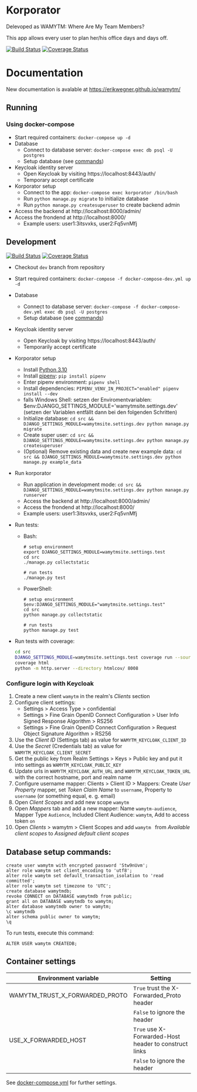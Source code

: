 # Korporator

Delevoped as WAMYTM: Where Are My Team Members?

This app allows every user to plan her/his office days and days off.

[![Build Status](https://travis-ci.com/ErikWegner/wamytm.svg?branch=master)](https://travis-ci.com/ErikWegner/wamytm)
[![Coverage Status](https://coveralls.io/repos/github/ErikWegner/wamytm/badge.svg?branch=master)](https://coveralls.io/github/ErikWegner/wamytm?branch=master)


# Documentation

New documentation is avalable at https://erikwegner.github.io/wamytm/

## Running

### Using docker-compose

- Start required containers: `docker-compose up -d`
- Database
  - Connect to database server: `docker-compose exec db psql -U postgres`
  - Setup database (see [commands](#database-setup-commands))
- Keycloak identity server
  - Open Keycloak by visiting https://localhost:8443/auth/
  - Temporary accept certificate
- Korporator setup
  - Connect to the app: `docker-compose exec korporator /bin/bash`
  - Run `python manage.py migrate` to initialize database
  - Run `python manage.py createsuperuser` to create backend admin
- Access the backend at http://localhost:8000/admin/
- Access the frondend at http://localhost:8000/
  - Example users:
    user1:3itsvxks, user2:Fq5vnMfj

## Development

[![Build Status](https://travis-ci.com/ErikWegner/wamytm.svg?branch=dev)](https://travis-ci.com/ErikWegner/wamytm)
[![Coverage Status](https://coveralls.io/repos/github/ErikWegner/wamytm/badge.svg?branch=dev)](https://coveralls.io/github/ErikWegner/wamytm?branch=dev)


- Checkout `dev` branch from repository 
- Start required containers: `docker-compose -f docker-compose-dev.yml up -d`
- Database
  - Connect to database server: `docker-compose -f docker-compose-dev.yml exec db psql -U postgres`
  - Setup database (see [commands](#database-setup-commands))
- Keycloak identity server
  - Open Keycloak by visiting https://localhost:8443/auth/
  - Temporarily accept certificate
- Korporator setup
  - Install [Python 3.10](https://www.python.org/downloads/)
  - Install [pipenv](https://pipenv.readthedocs.io/): `pip install pipenv`
  - Enter pipenv environment: `pipenv shell`
  - Install dependencies: `PIPENV_VENV_IN_PROJECT="enabled" pipenv install --dev`
  - falls Windows Shell: setzen der Enviromentvariablen: $env:DJANGO_SETTINGS_MODULE='wamytmsite.settings.dev' (setzen der Variablen entfällt dann bei den folgenden Schritten)
  - Initialize database: `cd src && DJANGO_SETTINGS_MODULE=wamytmsite.settings.dev python manage.py migrate`
  - Create super user: `cd src && DJANGO_SETTINGS_MODULE=wamytmsite.settings.dev python manage.py createsuperuser`
  - (Optional) Remove existing data and create new example data: `cd src && DJANGO_SETTINGS_MODULE=wamytmsite.settings.dev python manage.py example_data`
- Run korporator
  - Run application in development mode: `cd src && DJANGO_SETTINGS_MODULE=wamytmsite.settings.dev python manage.py runserver`
  - Access the backend at http://localhost:8000/admin/
  - Access the frondend at http://localhost:8000/
  - Example users:
    user1:3itsvxks, user2:Fq5vnMfj
- Run tests:
  - Bash:

        # setup environment
        export DJANGO_SETTINGS_MODULE=wamytmsite.settings.test
        cd src
        ./manage.py collectstatic

        # run tests
        ./manage.py test

  - PowerShell: 

        # setup environment
        $env:DJANGO_SETTINGS_MODULE="wamytmsite.settings.test"
        cd src
        python manage.py collectstatic

        # run tests
        python manage.py test

- Run tests with coverage:

  ```bash
  cd src
  DJANGO_SETTINGS_MODULE=wamytmsite.settings.test coverage run --source='.' manage.py test wamytmapp
  coverage html
  python -m http.server --directory htmlcov/ 8008
  ```

### Configure login with Keycloak

1. Create a new client `wamytm` in the realm's _Clients_ section
2. Configure client settings:
    - Settings > Access Type > confidential
    - Settings > Fine Grain OpenID Connect Configuration > User Info Signed Response Algorithm > RS256
    - Settings > Fine Grain OpenID Connect Configuration > Request Object Signature Algorithm > RS256
3. Use the _Client ID_ (Settings tab) as value for `WAMYTM_KEYCLOAK_CLIENT_ID`
4. Use the _Secret_ (Credentials tab) as value for `WAMYTM_KEYCLOAK_CLIENT_SECRET`
5. Get the public key from Realm Settings > Keys > Public key and put it into settings as `WAMYTM_KEYCLOAK_PUBLIC_KEY`
6. Update urls in `WAMYTM_KEYCLOAK_AUTH_URL` and `WAMYTM_KEYCLOAK_TOKEN_URL` with the correct hostname, port and realm name
7. Configure username mapper: Clients > Client ID > Mappers: Create _User Property_ mapper, set _Token Claim Name_ to `username`, Property to `username` (or something equal, e. g. email)
8. Open _Client Scopes_ and add new scope `wamytm`
9. Open _Mappers_ tab and add a new mapper: Name `wamytm-audience`, Mapper Type `Audience`, Included Client Audience: `wamytm`, Add to access token `on`
10. Open _Clients_ > wamytm > Client Scopes and add `wamytm ` from _Available client scopes_ to _Assigned default client scopes_

## Database setup commands:

    create user wamytm with encrypted password 'Stw9nUvm';
    alter role wamytm set client_encoding to 'utf8';
    alter role wamytm set default_transaction_isolation to 'read committed';
    alter role wamytm set timezone to 'UTC';
    create database wamytmdb;
    revoke CONNECT on DATABASE wamytmdb from public;
    grant all on DATABASE wamytmdb to wamytm;
    alter database wamytmdb owner to wamytm;
    \c wamytmdb
    alter schema public owner to wamytm;
    \q

To run tests, execute this command:

    ALTER USER wamytm CREATEDB;

## Container settings

| Environment variable | Setting |  
|---|---|
| WAMYTM_TRUST_X_FORWARDED_PROTO |   `True` trust the X-Forwarded_Proto header |
| | `False` to ignore the header |
| USE_X_FORWARDED_HOST | `True` use X-Forwarded-Host header to construct links |
| | `False` to ignore the header |

See [docker-compose.yml](docker-compose.yml) for further settings.